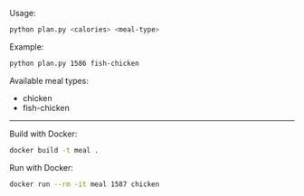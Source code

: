 Usage:

```sh
python plan.py <calories> <meal-type>
```

Example:
```sh
python plan.py 1586 fish-chicken
```

Available meal types:
- chicken
- fish-chicken

---

Build with Docker:

```sh
docker build -t meal .
```

Run with Docker:

```sh
docker run --rm -it meal 1587 chicken
```

